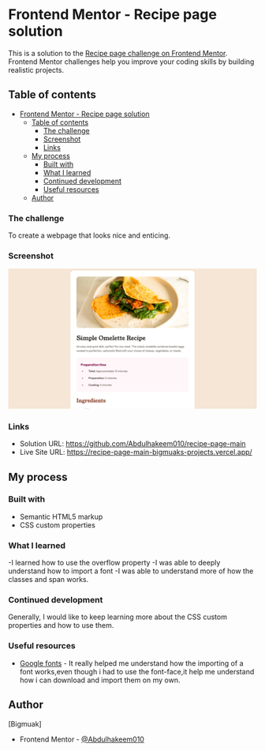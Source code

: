 # Frontend Mentor - Recipe page solution

This is a solution to the [Recipe page challenge on Frontend Mentor](https://www.frontendmentor.io/challenges/recipe-page-KiTsR8QQKm). Frontend Mentor challenges help you improve your coding skills by building realistic projects. 

## Table of contents

- [Frontend Mentor - Recipe page solution](#frontend-mentor---recipe-page-solution)
  - [Table of contents](#table-of-contents)
    - [The challenge](#the-challenge)
    - [Screenshot](#screenshot)
    - [Links](#links)
  - [My process](#my-process)
    - [Built with](#built-with)
    - [What I learned](#what-i-learned)
    - [Continued development](#continued-development)
    - [Useful resources](#useful-resources)
  - [Author](#author)
### The challenge
To create a webpage that looks nice and enticing.

### Screenshot

![](./screenshot.png)


### Links

- Solution URL: https://github.com/Abdulhakeem010/recipe-page-main
- Live Site URL: https://recipe-page-main-bigmuaks-projects.vercel.app/

## My process

### Built with
- Semantic HTML5 markup
- CSS custom properties


### What I learned
-I learned how to use the overflow property
-I was able to deeply understand how to import a font
-I was able to understand more of how the classes and span works.


### Continued development
Generally, I would like to keep learning more about the CSS custom properties and how to use them.


### Useful resources

- [Google fonts](https://fonts.google.com) - It really helped me understand how the importing of a font works,even though i had to use the font-face,it help me understand how i can download and import them on my own.


## Author

 [Bigmuak]
- Frontend Mentor - [@Abdulhakeem010](https://www.frontendmentor.io/profile/@Abdulhakeem010)

